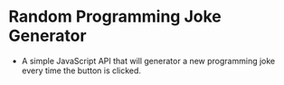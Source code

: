 # Random Programming Joke Generator

- A simple JavaScript API that will generator a new programming joke every time the button is clicked.
